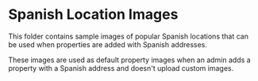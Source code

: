 # Spanish Location Images

This folder contains sample images of popular Spanish locations that can be used when properties are added with Spanish addresses.

These images are used as default property images when an admin adds a property with a Spanish address and doesn't upload custom images.
